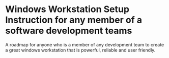 # Windows Workstation Setup Instruction for any member of a software development teams

A roadmap for anyone who is a member of any development team to create a great windows workstation that is powerful, reliable and user friendly.

